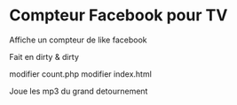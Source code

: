 Compteur Facebook pour TV
==============

Affiche un compteur de like facebook

Fait en dirty & dirty

modifier count.php
modifier index.html

Joue les mp3 du grand detournement
